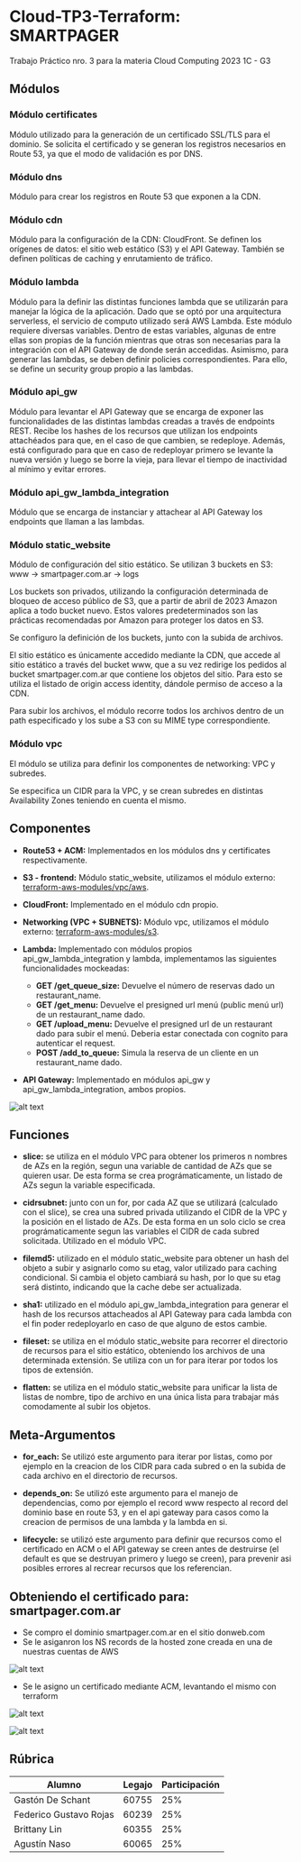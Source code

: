 # Cloud-TP3-Terraform: SMARTPAGER
Trabajo Práctico nro. 3 para la materia Cloud Computing 2023 1C - G3

## Módulos

### Módulo certificates

Módulo utilizado para la generación de un certificado SSL/TLS para el dominio. Se solicita el certificado y se generan los registros necesarios en Route 53, ya que el modo de validación es por DNS.
    
### Módulo dns

Módulo para crear los registros en Route 53 que exponen a la CDN.

### Módulo cdn

Módulo para la configuración de la CDN: CloudFront. Se definen los orígenes de datos: el sitio web estático (S3) y el API Gateway. También se definen políticas de caching y enrutamiento de tráfico.

### Módulo lambda

Módulo para la definir las distintas funciones lambda que se utilizarán para manejar la lógica de la aplicación. Dado que se optó por una arquitectura serverless, el servicio de computo utilizado será AWS Lambda. Este módulo requiere diversas variables. Dentro de estas variables, algunas de entre ellas son propias de la función mientras que otras son necesarias para la integración con el API Gateway de donde serán accedidas. Asimismo, para generar las lambdas, se deben definir policies correspondientes. Para ello, se define un security group propio a las lambdas.

### Módulo api_gw 

Módulo para levantar el API Gateway que se encarga de exponer las funcionalidades de las distintas lambdas creadas a través de endpoints REST. Recibe los hashes de los recursos que utilizan los endpoints attachéados para que, en el caso de que cambien, se redeploye. Además, está configurado para que en caso de redeployar primero se levante la nueva versión y luego se borre la vieja, para llevar el tiempo de inactividad al mínimo y evitar errores.

### Módulo api_gw_lambda_integration
    
Módulo que se encarga de instanciar y attachear al API Gateway los endpoints que llaman a las lambdas.

### Módulo static_website

Módulo de configuración del sitio estático. Se utilizan 3 buckets en S3: 
www -> smartpager.com.ar -> logs

Los buckets son privados, utilizando la configuración determinada de bloqueo de acceso público de S3, que a partir de abril de 2023 Amazon aplica a todo bucket nuevo. Estos valores predeterminados son las prácticas recomendadas por Amazon para proteger los datos en S3.

Se configuro la definición de los buckets, junto con la subida de archivos. 

El sitio estático es únicamente accedido mediante la CDN, que accede al sitio estático a través del bucket www, que a su vez redirige los pedidos al bucket smartpager.com.ar que contiene los objetos del sitio. Para esto se utiliza el listado de origin access identity, dándole permiso de acceso a la CDN.

Para subir los archivos, el módulo recorre todos los archivos dentro de un path especificado y los sube a S3 con su MIME type correspondiente.
    
### Módulo vpc

El módulo se utiliza para definir los componentes de networking: VPC y subredes.

Se especifica un CIDR para la VPC, y se crean subredes en distintas Availability Zones teniendo en cuenta el mismo.


## Componentes

- **Route53 + ACM:** Implementados en los módulos dns y certificates respectivamente.

- **S3 - frontend:** Módulo static_website, utilizamos el módulo externo: 
[terraform-aws-modules/vpc/aws](https://registry.terraform.io/modules/terraform-aws-modules/vpc/aws/latest).

- **CloudFront:** Implementado en el módulo cdn propio.

- **Networking (VPC + SUBNETS):** Módulo vpc, utilizamos el módulo externo: [terraform-aws-modules/s3](https://registry.terraform.io/modules/terraform-aws-modules/s3-bucket/aws/latest).
 
- **Lambda:** Implementado con módulos propios api_gw_lambda_integration y lambda, implementamos las siguientes funcionalidades mockeadas: 
  - **GET /get_queue_size:** Devuelve el número de reservas dado un restaurant_name.
  - **GET /get_menu:** Devuelve el presigned url menú (public menú url) de un restaurant_name dado.
  - **GET /upload_menu:** Devuelve el presigned url de un restaurant dado para subir el menú. Deberia estar conectada con cognito para autenticar el request.
  - **POST /add_to_queue:** Simula la reserva de un cliente en un restaurant_name dado.


- **API Gateway:** Implementado en módulos api_gw y api_gw_lambda_integration, ambos propios.


![alt text](https://github.com/AgustinNaso/Cloud-TP3/blob/main/TP3-DIAGRAMA.png?raw=true)


## Funciones

- **slice:** se utiliza en el módulo VPC para obtener los primeros n nombres de AZs en la región, segun una variable de cantidad de AZs que se quieren usar. De esta forma se crea prográmaticamente, un listado de AZs segun la variable especificada.

- **cidrsubnet:** junto con un for, por cada AZ que se utilizará (calculado con el slice), se crea una subred privada utilizando el CIDR de la VPC y la posición en el listado de AZs. De esta forma en un solo ciclo se crea prográmaticamente segun las variables el CIDR de cada subred solicitada. Utilizado en el módulo VPC.

- **filemd5:** utilizado en el módulo static_website para obtener un hash del objeto a subir y asignarlo como su etag, valor utilizado para caching condicional. Si cambia el objeto cambiará su hash, por lo que su etag será distinto, indicando que la cache debe ser actualizada.

- **sha1:** utilizado en el módulo api_gw_lambda_integration para generar el hash de los recursos  attacheados al API Gateway para cada lambda con el fin poder redeployarlo en caso de que alguno de estos cambie. 

- **fileset:** se utiliza en el módulo static_website para recorrer el directorio de recursos para el sitio estático, obteniendo los archivos de una determinada extensión. Se utiliza con un for para iterar por todos los tipos de extensión.

- **flatten:** se utiliza en el módulo static_website para unificar la lista de listas de nombre, tipo de archivo en una única lista para trabajar más comodamente al subir los objetos.


## Meta-Argumentos

- **for_each:** Se utilizó este argumento para iterar por listas, como por ejemplo en la creacion de los CIDR para cada subred o en la subida de cada archivo en el directorio de recursos.

- **depends_on:** Se utilizó este argumento para el manejo de dependencias, como por ejemplo el record www respecto al record del dominio base en route 53, y en el api gateway para casos como la creacion de permisos de una lambda y la lambda en si.

- **lifecycle:** se utilizó este argumento para definir que recursos como el certificado en ACM o el API gateway se creen antes de destruirse (el default es que se destruyan primero y luego se creen), para prevenir asi posibles errores al recrear recursos que los referencian.


## Obteniendo el certificado para: smartpager.com.ar

 - Se compro el dominio smartpager.com.ar en el sitio donweb.com
 - Se le asiganron los NS records de la hosted zone creada en una de nuestras cuentas de AWS

![alt text](https://github.com/AgustinNaso/Cloud-TP3/blob/main/donweb.png?raw=true)

 - Se le asigno un certificado mediante ACM, levantando el mismo con terraform

![alt text](https://github.com/AgustinNaso/Cloud-TP3/blob/main/certificado.png?raw=true)

![alt text](https://github.com/AgustinNaso/Cloud-TP3/blob/main/smartpager.png?raw=true)



## Rúbrica

|  Alumno                |  Legajo  |  Participación  |
|------------------------|----------|-----------------|
|  Gastón De Schant      |  60755   |       25%       |
|  Federico Gustavo Rojas|  60239   |       25%       |
|  Brittany Lin          |  60355   |       25%       |
|  Agustín Naso          |  60065   |       25%       |


